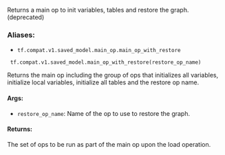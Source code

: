 Returns a main op to init variables, tables and restore the graph. (deprecated)
### Aliases:
- `tf.compat.v1.saved_model.main_op.main_op_with_restore`

```
 tf.compat.v1.saved_model.main_op_with_restore(restore_op_name)
```
Returns the main op including the group of ops that initializes all variables, initialize local variables, initialize all tables and the restore op name.
#### Args:
- `restore_op_name`: Name of the op to use to restore the graph.
#### Returns:
The set of ops to be run as part of the main op upon the load operation.

